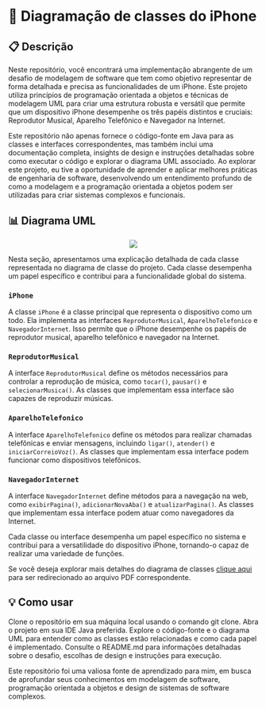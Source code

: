 # 📱 Diagramação de classes do iPhone

## 📋 Descrição
Neste repositório, você encontrará uma implementação abrangente de um desafio de modelagem de software que tem como objetivo representar de forma detalhada e precisa as funcionalidades de um iPhone. Este projeto utiliza princípios de programação orientada a objetos e técnicas de modelagem UML para criar uma estrutura robusta e versátil que permite que um dispositivo iPhone desempenhe os três papéis distintos e cruciais: Reprodutor Musical, Aparelho Telefônico e Navegador na Internet.

Este repositório não apenas fornece o código-fonte em Java para as classes e interfaces correspondentes, mas também inclui uma documentação completa, insights de design e instruções detalhadas sobre como executar o código e explorar o diagrama UML associado. Ao explorar este projeto, eu tive a oportunidade de aprender e aplicar melhores práticas de engenharia de software, desenvolvendo um entendimento profundo de como a modelagem e a programação orientada a objetos podem ser utilizadas para criar sistemas complexos e funcionais.


## 📊 Diagrama UML
<p align="center">
  <img src="[https://github.com/hugomafra/diagramacao-de-classes-iphone/issues/1#issue-2241520625](https://private-user-images.githubusercontent.com/114294017/322202225-291df9eb-f285-486d-85f9-a947a1921b66.png?jwt=eyJhbGciOiJIUzI1NiIsInR5cCI6IkpXVCJ9.eyJpc3MiOiJnaXRodWIuY29tIiwiYXVkIjoicmF3LmdpdGh1YnVzZXJjb250ZW50LmNvbSIsImtleSI6ImtleTUiLCJleHAiOjE3MTMwMDg1NjcsIm5iZiI6MTcxMzAwODI2NywicGF0aCI6Ii8xMTQyOTQwMTcvMzIyMjAyMjI1LTI5MWRmOWViLWYyODUtNDg2ZC04NWY5LWE5NDdhMTkyMWI2Ni5wbmc_WC1BbXotQWxnb3JpdGhtPUFXUzQtSE1BQy1TSEEyNTYmWC1BbXotQ3JlZGVudGlhbD1BS0lBVkNPRFlMU0E1M1BRSzRaQSUyRjIwMjQwNDEzJTJGdXMtZWFzdC0xJTJGczMlMkZhd3M0X3JlcXVlc3QmWC1BbXotRGF0ZT0yMDI0MDQxM1QxMTM3NDdaJlgtQW16LUV4cGlyZXM9MzAwJlgtQW16LVNpZ25hdHVyZT0wZDI4OTlmN2RkNzM0YzMwNTlkOTM5OTliYTgwMzBmNmVjZDE3MjUyYzVkMzhjN2IyMjI5OTQ4NWIyYmVhYjZhJlgtQW16LVNpZ25lZEhlYWRlcnM9aG9zdCZhY3Rvcl9pZD0wJmtleV9pZD0wJnJlcG9faWQ9MCJ9.OJA8AbGj6LbT5ullkWMoYAH23pi0nnioyB4hdRB72gE)"/>
</p>


Nesta seção, apresentamos uma explicação detalhada de cada classe representada no diagrama de classe do projeto. Cada classe desempenha um papel específico e contribui para a funcionalidade global do sistema.

### `iPhone`

A classe `iPhone` é a classe principal que representa o dispositivo como um todo. Ela implementa as interfaces `ReprodutorMusical`, `AparelhoTelefonico` e `NavegadorInternet`. Isso permite que o iPhone desempenhe os papéis de reprodutor musical, aparelho telefônico e navegador na Internet. 

### `ReprodutorMusical`

A interface `ReprodutorMusical` define os métodos necessários para controlar a reprodução de música, como `tocar()`, `pausar()` e `selecionarMusica()`. As classes que implementam essa interface são capazes de reproduzir músicas.

### `AparelhoTelefonico`

A interface `AparelhoTelefonico` define os métodos para realizar chamadas telefônicas e enviar mensagens, incluindo `ligar()`, `atender()` e `iniciarCorreioVoz()`. As classes que implementam essa interface podem funcionar como dispositivos telefônicos.

### `NavegadorInternet`

A interface `NavegadorInternet` define métodos para a navegação na web, como `exibirPagina()`, `adicionarNovaAba()` e `atualizarPagina()`. As classes que implementam essa interface podem atuar como navegadores da Internet.

Cada classe ou interface desempenha um papel específico no sistema e contribui para a versatilidade do dispositivo iPhone, tornando-o capaz de realizar uma variedade de funções.

Se você deseja explorar mais detalhes do diagrama de classes [clique aqui](docs/iPhone-modelagem.pdf) para ser redirecionado ao arquivo PDF correspondente.

## 💡 Como usar
Clone o repositório em sua máquina local usando o comando git clone.
Abra o projeto em sua IDE Java preferida.
Explore o código-fonte e o diagrama UML para entender como as classes estão relacionadas e como cada papel é implementado.
Consulte o README.md para informações detalhadas sobre o desafio, escolhas de design e instruções para execução.

Este repositório foi uma valiosa fonte de aprendizado para mim, em busca de aprofundar seus conhecimentos em modelagem de software, programação orientada a objetos e design de sistemas de software complexos.
